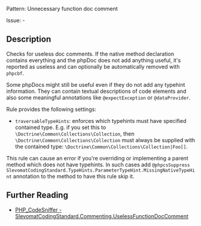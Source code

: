 Pattern: Unnecessary function doc comment

Issue: -

## Description

Checks for useless doc comments. If the native method declaration contains everything and the phpDoc does not add anything useful, it's reported as useless and can optionally be automatically removed with `phpcbf`.

Some phpDocs might still be useful even if they do not add any typehint information. They can contain textual descriptions of code elements and also some meaningful annotations like `@expectException` or `@dataProvider`.

Rule provides the following settings:

* `traversableTypeHints`: enforces which typehints must have specified contained type. E.g. if you set this to `\Doctrine\Common\Collections\Collection`, then `\Doctrine\Common\Collections\Collection` must always be supplied with the contained type: `\Doctrine\Common\Collections\Collection|Foo[]`.

This rule can cause an error if you're overriding or implementing a parent method which does not have typehints. In such cases add `@phpcsSuppress SlevomatCodingStandard.TypeHints.ParameterTypeHint.MissingNativeTypeHint` annotation to the method to have this rule skip it.

## Further Reading

* [PHP_CodeSniffer - SlevomatCodingStandard.Commenting.UselessFunctionDocComment](https://github.com/slevomat/coding-standard/blob/master/doc/commenting.md#slevomatcodingstandardcommentinguselessfunctiondoccomment-)